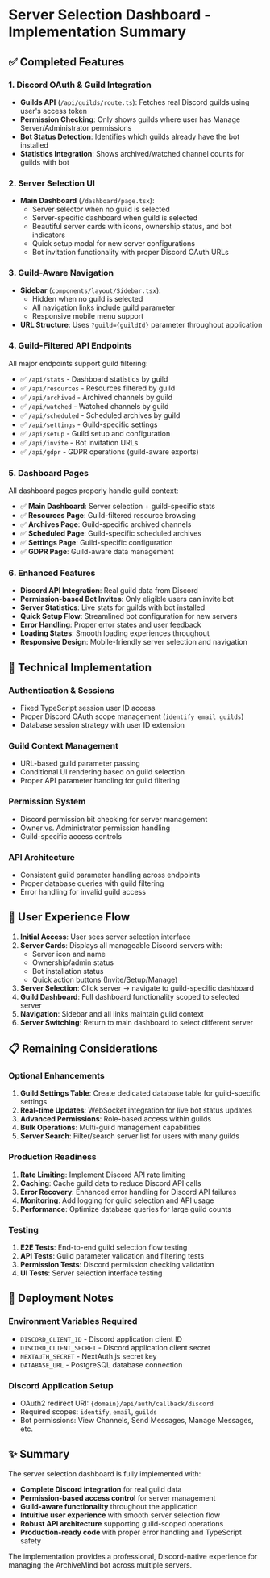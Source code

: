 # Server Selection Dashboard - Implementation Summary

## ✅ Completed Features

### 1. **Discord OAuth & Guild Integration**
- **Guilds API** (`/api/guilds/route.ts`): Fetches real Discord guilds using user's access token
- **Permission Checking**: Only shows guilds where user has Manage Server/Administrator permissions
- **Bot Status Detection**: Identifies which guilds already have the bot installed
- **Statistics Integration**: Shows archived/watched channel counts for guilds with bot

### 2. **Server Selection UI**
- **Main Dashboard** (`/dashboard/page.tsx`): 
  - Server selector when no guild is selected
  - Server-specific dashboard when guild is selected
  - Beautiful server cards with icons, ownership status, and bot indicators
  - Quick setup modal for new server configurations
  - Bot invitation functionality with proper Discord OAuth URLs

### 3. **Guild-Aware Navigation**
- **Sidebar** (`components/layout/Sidebar.tsx`):
  - Hidden when no guild is selected
  - All navigation links include guild parameter
  - Responsive mobile menu support
- **URL Structure**: Uses `?guild={guildId}` parameter throughout application

### 4. **Guild-Filtered API Endpoints**
All major endpoints support guild filtering:
- ✅ `/api/stats` - Dashboard statistics by guild
- ✅ `/api/resources` - Resources filtered by guild
- ✅ `/api/archived` - Archived channels by guild  
- ✅ `/api/watched` - Watched channels by guild
- ✅ `/api/scheduled` - Scheduled archives by guild
- ✅ `/api/settings` - Guild-specific settings
- ✅ `/api/setup` - Guild setup and configuration
- ✅ `/api/invite` - Bot invitation URLs
- ✅ `/api/gdpr` - GDPR operations (guild-aware exports)

### 5. **Dashboard Pages**
All dashboard pages properly handle guild context:
- ✅ **Main Dashboard**: Server selection + guild-specific stats
- ✅ **Resources Page**: Guild-filtered resource browsing
- ✅ **Archives Page**: Guild-specific archived channels
- ✅ **Scheduled Page**: Guild-specific scheduled archives
- ✅ **Settings Page**: Guild-specific configuration
- ✅ **GDPR Page**: Guild-aware data management

### 6. **Enhanced Features**
- **Discord API Integration**: Real guild data from Discord
- **Permission-based Bot Invites**: Only eligible users can invite bot
- **Server Statistics**: Live stats for guilds with bot installed
- **Quick Setup Flow**: Streamlined bot configuration for new servers
- **Error Handling**: Proper error states and user feedback
- **Loading States**: Smooth loading experiences throughout
- **Responsive Design**: Mobile-friendly server selection and navigation

## 🔧 Technical Implementation

### **Authentication & Sessions**
- Fixed TypeScript session user ID access
- Proper Discord OAuth scope management (`identify email guilds`)
- Database session strategy with user ID extension

### **Guild Context Management**
- URL-based guild parameter passing
- Conditional UI rendering based on guild selection
- Proper API parameter handling for guild filtering

### **Permission System**
- Discord permission bit checking for server management
- Owner vs. Administrator permission handling
- Guild-specific access controls

### **API Architecture**
- Consistent guild parameter handling across endpoints
- Proper database queries with guild filtering
- Error handling for invalid guild access

## 🎯 User Experience Flow

1. **Initial Access**: User sees server selection interface
2. **Server Cards**: Displays all manageable Discord servers with:
   - Server icon and name
   - Ownership/admin status
   - Bot installation status
   - Quick action buttons (Invite/Setup/Manage)
3. **Server Selection**: Click server → navigate to guild-specific dashboard
4. **Guild Dashboard**: Full dashboard functionality scoped to selected server
5. **Navigation**: Sidebar and all links maintain guild context
6. **Server Switching**: Return to main dashboard to select different server

## 📋 Remaining Considerations

### **Optional Enhancements**
1. **Guild Settings Table**: Create dedicated database table for guild-specific settings
2. **Real-time Updates**: WebSocket integration for live bot status updates
3. **Advanced Permissions**: Role-based access within guilds
4. **Bulk Operations**: Multi-guild management capabilities
5. **Server Search**: Filter/search server list for users with many guilds

### **Production Readiness**
1. **Rate Limiting**: Implement Discord API rate limiting
2. **Caching**: Cache guild data to reduce Discord API calls
3. **Error Recovery**: Enhanced error handling for Discord API failures
4. **Monitoring**: Add logging for guild selection and API usage
5. **Performance**: Optimize database queries for large guild counts

### **Testing**
1. **E2E Tests**: End-to-end guild selection flow testing
2. **API Tests**: Guild parameter validation and filtering tests
3. **Permission Tests**: Discord permission checking validation
4. **UI Tests**: Server selection interface testing

## 🚀 Deployment Notes

### **Environment Variables Required**
- `DISCORD_CLIENT_ID` - Discord application client ID
- `DISCORD_CLIENT_SECRET` - Discord application client secret
- `NEXTAUTH_SECRET` - NextAuth.js secret key
- `DATABASE_URL` - PostgreSQL database connection

### **Discord Application Setup**
- OAuth2 redirect URI: `{domain}/api/auth/callback/discord`
- Required scopes: `identify`, `email`, `guilds`
- Bot permissions: View Channels, Send Messages, Manage Messages, etc.

## ✨ Summary

The server selection dashboard is fully implemented with:
- **Complete Discord integration** for real guild data
- **Permission-based access control** for server management
- **Guild-aware functionality** throughout the application
- **Intuitive user experience** with smooth server selection flow
- **Robust API architecture** supporting guild-scoped operations
- **Production-ready code** with proper error handling and TypeScript safety

The implementation provides a professional, Discord-native experience for managing the ArchiveMind bot across multiple servers.
